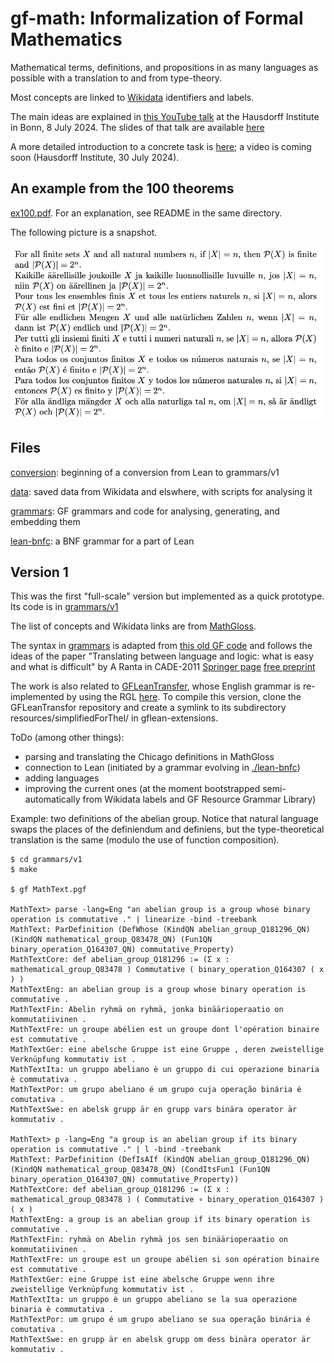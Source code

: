 # gf-math: Informalization of Formal Mathematics

Mathematical terms, definitions, and propositions in as many languages
as possible with a translation to and from type-theory.

Most concepts are linked to
[Wikidata](https://www.wikidata.org/wiki/Wikidata:Main_Page)
identifiers and labels.

The main ideas are explained in [this YouTube talk](https://www.youtube.com/watch?v=UG6RUFS5esk) at the Hausdorff Institute in Bonn, 8 July 2024.
The slides of that talk are available [here](https://docs.google.com/presentation/d/1Nvmjn8D_7_tI_n6bM_HIoVlOXsPiOjWdtnhjWcqnkoo/edit?usp=sharing)

A more detailed introduction to a concrete task is [here](https://docs.google.com/presentation/d/10Z9zz020SnyrIM8gSUVURDCUe-j4gzTGkefTNRcZx1g/edit?usp=sharing);
a video is coming soon (Hausdorff Institute, 30 July 2024).

## An example from the 100 theorems

[ex100.pdf](./data/100_theorems/ex100.pdf).
For an explanation, see README in the same directory.

The following picture is a snapshot.

![theorem](./ex4.png)


## Files

[conversion](./conversion): beginning of a conversion from Lean to grammars/v1

[data](./data): saved data from Wikidata and elswhere, with scripts for analysing it

[grammars](./grammars): GF grammars and code for analysing, generating, and embedding them

[lean-bnfc](./lean-bnfc): a BNF grammar for a part of Lean


## Version 1

This was the first "full-scale" version but implemented as a quick prototype.
Its code is in [grammars/v1](./grammars/v1)

The list of concepts and Wikidata links are from
[MathGloss](https://mathgloss.github.io/MathGloss/database).

The syntax in [grammars](./grammars) is adapted from
[this old GF code](https://github.com/GrammaticalFramework/gf-contrib/tree/master/cade-2011)
and follows the ideas of the paper
"Translating between language and logic: what is easy and what is
difficult" by A Ranta in CADE-2011
[Springer page](https://link.springer.com/chapter/10.1007/978-3-642-22438-6_3)
[free preprint](http://www.cse.chalmers.se/~aarne/articles/cade2011.pdf)

The work is also related to [GFLeanTransfer](https://github.com/pkshashank/GFLeanTransfer), whose
English grammar is re-implemented by using the RGL [here](./gflean-extensions). To compile this version,
clone the GFLeanTransfor repository and create a symlink to its subdirectory resources/simplifiedForThel/ in
gflean-extensions.

ToDo (among other things):
- parsing and translating the Chicago definitions in MathGloss
- connection to Lean (initiated by a grammar evolving in
[./lean-bnfc](./lean-bnfc))
- adding languages
- improving the current ones (at the moment bootstrapped
  semi-automatically from Wikidata labels and GF Resource Grammar
  Library)
  

Example: two definitions of the abelian group.
Notice that natural language swaps the places of the definiendum
and definiens, but the type-theoretical translation is the same
(modulo the use of function composition).
```
$ cd grammars/v1
$ make

$ gf MathText.pgf

MathText> parse -lang=Eng "an abelian group is a group whose binary operation is commutative ." | linearize -bind -treebank
MathText: ParDefinition (DefWhose (KindQN abelian_group_Q181296_QN) (KindQN mathematical_group_Q83478_QN) (Fun1QN binary_operation_Q164307_QN) commutative_Property)
MathTextCore: def abelian_group_Q181296 := (Σ x : mathematical_group_Q83478 ) Commutative ( binary_operation_Q164307 ( x ) )
MathTextEng: an abelian group is a group whose binary operation is commutative .
MathTextFin: Abelin ryhmä on ryhmä, jonka binäärioperaatio on kommutatiivinen .
MathTextFre: un groupe abélien est un groupe dont l'opération binaire est commutative .
MathTextGer: eine abelsche Gruppe ist eine Gruppe , deren zweistellige Verknüpfung kommutativ ist .
MathTextIta: un gruppo abeliano è un gruppo di cui operazione binaria è commutativa .
MathTextPor: um grupo abeliano é um grupo cuja operação binária é comutativa .
MathTextSwe: en abelsk grupp är en grupp vars binära operator är kommutativ .

MathText> p -lang=Eng "a group is an abelian group if its binary operation is commutative ." | l -bind -treebank
MathText: ParDefinition (DefIsAIf (KindQN abelian_group_Q181296_QN) (KindQN mathematical_group_Q83478_QN) (CondItsFun1 (Fun1QN binary_operation_Q164307_QN) commutative_Property))
MathTextCore: def abelian_group_Q181296 := (Σ x : mathematical_group_Q83478 ) ( Commutative ∘ binary_operation_Q164307 ) ( x )
MathTextEng: a group is an abelian group if its binary operation is commutative .
MathTextFin: ryhmä on Abelin ryhmä jos sen binäärioperaatio on kommutatiivinen .
MathTextFre: un groupe est un groupe abélien si son opération binaire est commutative .
MathTextGer: eine Gruppe ist eine abelsche Gruppe wenn ihre zweistellige Verknüpfung kommutativ ist .
MathTextIta: un gruppo è un gruppo abeliano se la sua operazione binaria è commutativa .
MathTextPor: um grupo é um grupo abeliano se sua operação binária é comutativa .
MathTextSwe: en grupp är en abelsk grupp om dess binära operator är kommutativ .
```
